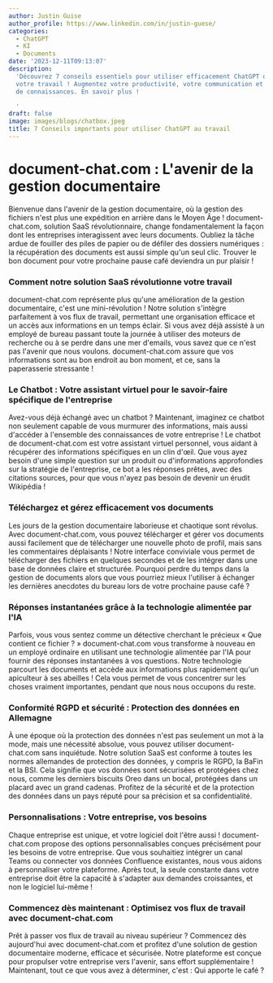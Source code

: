 ```yaml
---
author: Justin Guise
author_profile: https://www.linkedin.com/in/justin-guese/
categories:
  - ChatGPT
  - KI
  - Documents
date: '2023-12-11T09:13:07'
description:
  'Découvrez 7 conseils essentiels pour utiliser efficacement ChatGPT dans
  votre travail ! Augmentez votre productivité, votre communication et le partage
  de connaissances. En savoir plus !

  '
draft: false
image: images/blogs/chatbox.jpeg
title: 7 Conseils importants pour utiliser ChatGPT au travail
---
```


# document-chat.com : L'avenir de la gestion documentaire

Bienvenue dans l'avenir de la gestion documentaire, où la gestion des fichiers n'est plus une expédition en arrière dans le Moyen Âge ! document-chat.com, solution SaaS révolutionnaire, change fondamentalement la façon dont les entreprises interagissent avec leurs documents. Oubliez la tâche ardue de fouiller des piles de papier ou de défiler des dossiers numériques : la récupération des documents est aussi simple qu'un seul clic. Trouver le bon document pour votre prochaine pause café deviendra un pur plaisir !

### Comment notre solution SaaS révolutionne votre travail

document-chat.com représente plus qu'une amélioration de la gestion documentaire, c'est une mini-révolution ! Notre solution s'intègre parfaitement à vos flux de travail, permettant une organisation efficace et un accès aux informations en un temps éclair. Si vous avez déjà assisté à un employé de bureau passant toute la journée à utiliser des moteurs de recherche ou à se perdre dans une mer d'emails, vous savez que ce n'est pas l'avenir que nous voulons. document-chat.com assure que vos informations sont au bon endroit au bon moment, et ce, sans la paperasserie stressante !

### Le Chatbot : Votre assistant virtuel pour le savoir-faire spécifique de l'entreprise

Avez-vous déjà échangé avec un chatbot ? Maintenant, imaginez ce chatbot non seulement capable de vous murmurer des informations, mais aussi d'accéder à l'ensemble des connaissances de votre entreprise ! Le chatbot de document-chat.com est votre assistant virtuel personnel, vous aidant à récupérer des informations spécifiques en un clin d'œil. Que vous ayez besoin d'une simple question sur un produit ou d'informations approfondies sur la stratégie de l'entreprise, ce bot a les réponses prêtes, avec des citations sources, pour que vous n'ayez pas besoin de devenir un érudit Wikipédia !

### Téléchargez et gérez efficacement vos documents

Les jours de la gestion documentaire laborieuse et chaotique sont révolus. Avec document-chat.com, vous pouvez télécharger et gérer vos documents aussi facilement que de télécharger une nouvelle photo de profil, mais sans les commentaires déplaisants ! Notre interface conviviale vous permet de télécharger des fichiers en quelques secondes et de les intégrer dans une base de données claire et structurée. Pourquoi perdre du temps dans la gestion de documents alors que vous pourriez mieux l'utiliser à échanger les dernières anecdotes du bureau lors de votre prochaine pause café ?

### Réponses instantanées grâce à la technologie alimentée par l'IA

Parfois, vous vous sentez comme un détective cherchant le précieux « Que contient ce fichier ? » document-chat.com vous transforme à nouveau en un employé ordinaire en utilisant une technologie alimentée par l'IA pour fournir des réponses instantanées à vos questions. Notre technologie parcourt les documents et accède aux informations plus rapidement qu'un apiculteur à ses abeilles ! Cela vous permet de vous concentrer sur les choses vraiment importantes, pendant que nous nous occupons du reste.

### Conformité RGPD et sécurité : Protection des données en Allemagne

À une époque où la protection des données n'est pas seulement un mot à la mode, mais une nécessité absolue, vous pouvez utiliser document-chat.com sans inquiétude. Notre solution SaaS est conforme à toutes les normes allemandes de protection des données, y compris le RGPD, la BaFin et la BSI. Cela signifie que vos données sont sécurisées et protégées chez nous, comme les derniers biscuits Oreo dans un bocal, protégées dans un placard avec un grand cadenas. Profitez de la sécurité et de la protection des données dans un pays réputé pour sa précision et sa confidentialité.

### Personnalisations : Votre entreprise, vos besoins

Chaque entreprise est unique, et votre logiciel doit l'être aussi ! document-chat.com propose des options personnalisables conçues précisément pour les besoins de votre entreprise. Que vous souhaitiez intégrer un canal Teams ou connecter vos données Confluence existantes, nous vous aidons à personnaliser votre plateforme. Après tout, la seule constante dans votre entreprise doit être la capacité à s'adapter aux demandes croissantes, et non le logiciel lui-même !

### Commencez dès maintenant : Optimisez vos flux de travail avec document-chat.com

Prêt à passer vos flux de travail au niveau supérieur ? Commencez dès aujourd'hui avec document-chat.com et profitez d'une solution de gestion documentaire moderne, efficace et sécurisée. Notre plateforme est conçue pour propulser votre entreprise vers l'avenir, sans effort supplémentaire ! Maintenant, tout ce que vous avez à déterminer, c'est : Qui apporte le café ?
